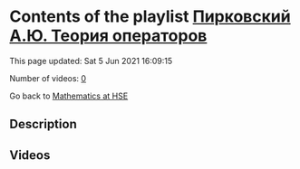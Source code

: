# Contents of the playlist [Пирковский А.Ю. Теория операторов](https://www.youtube.com/playlist?list=PLq3E5oubNNoAsDWD7ZxG76Dc8O_7CZmgC)

This page updated: Sat 5 Jun 2021 16:09:15

Number of videos: [0](#videos)

Go back to [Mathematics at HSE](../README.md)

## Description



## Videos

